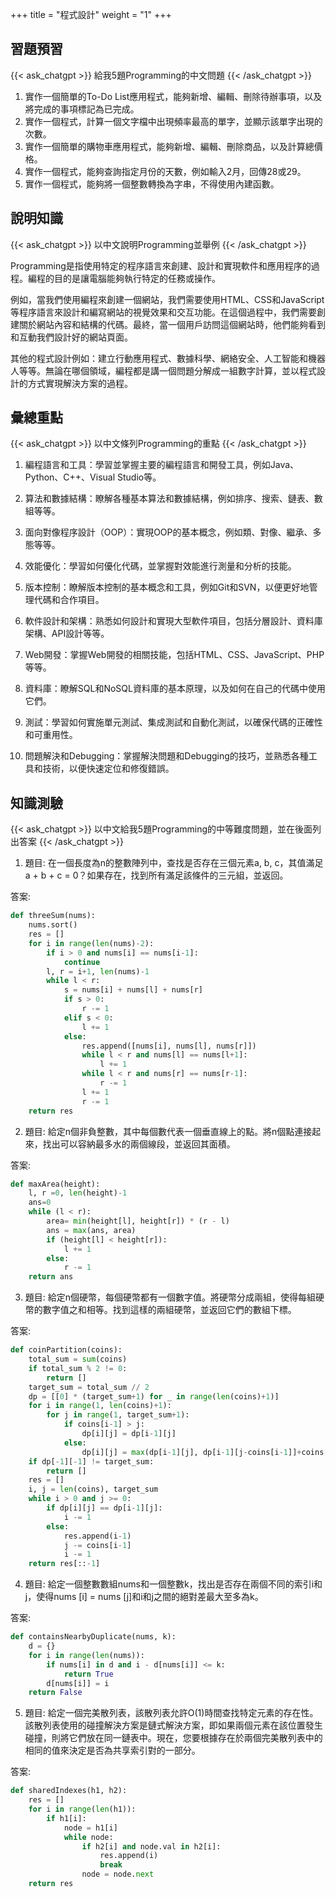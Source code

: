 +++
title = "程式設計"
weight = "1"
+++
## 習題預習
{{< ask_chatgpt >}}
給我5題Programming的中文問題
{{< /ask_chatgpt >}}

1. 實作一個簡單的To-Do List應用程式，能夠新增、編輯、刪除待辦事項，以及將完成的事項標記為已完成。
2. 實作一個程式，計算一個文字檔中出現頻率最高的單字，並顯示該單字出現的次數。
3. 實作一個簡單的購物車應用程式，能夠新增、編輯、刪除商品，以及計算總價格。
4. 實作一個程式，能夠查詢指定月份的天數，例如輸入2月，回傳28或29。
5. 實作一個程式，能夠將一個整數轉換為字串，不得使用內建函數。   

## 說明知識
{{< ask_chatgpt >}}
以中文說明Programming並舉例
{{< /ask_chatgpt >}}

Programming是指使用特定的程序語言來創建、設計和實現軟件和應用程序的過程。編程的目的是讓電腦能夠執行特定的任務或操作。 

例如，當我們使用編程來創建一個網站，我們需要使用HTML、CSS和JavaScript等程序語言來設計和編寫網站的視覺效果和交互功能。在這個過程中，我們需要創建關於網站內容和結構的代碼。最終，當一個用戶訪問這個網站時，他們能夠看到和互動我們設計好的網站頁面。

其他的程式設計例如：建立行動應用程式、數據科學、網絡安全、人工智能和機器人等等。無論在哪個領域，編程都是講一個問題分解成一組數字計算，並以程式設計的方式實現解決方案的過程。   

## 彙總重點
{{< ask_chatgpt >}}
以中文條列Programming的重點
{{< /ask_chatgpt >}}



1. 編程語言和工具：學習並掌握主要的編程語言和開發工具，例如Java、Python、C++、Visual Studio等。

2. 算法和數據結構：瞭解各種基本算法和數據結構，例如排序、搜索、鏈表、數組等等。

3. 面向對像程序設計（OOP）：實現OOP的基本概念，例如類、對像、繼承、多態等等。

4. 效能優化：學習如何優化代碼，並掌握對效能進行測量和分析的技能。

5. 版本控制：瞭解版本控制的基本概念和工具，例如Git和SVN，以便更好地管理代碼和合作項目。

6. 軟件設計和架構：熟悉如何設計和實現大型軟件項目，包括分層設計、資料庫架構、API設計等等。

7. Web開發：掌握Web開發的相關技能，包括HTML、CSS、JavaScript、PHP等等。

8. 資料庫：瞭解SQL和NoSQL資料庫的基本原理，以及如何在自己的代碼中使用它們。

9. 測試：學習如何實施單元測試、集成測試和自動化測試，以確保代碼的正確性和可重用性。

10. 問題解決和Debugging：掌握解決問題和Debugging的技巧，並熟悉各種工具和技術，以便快速定位和修復錯誤。   

## 知識測驗
{{< ask_chatgpt >}}
以中文給我5題Programming的中等難度問題，並在後面列出答案
{{< /ask_chatgpt >}}



1. 題目: 在一個長度為n的整數陣列中，查找是否存在三個元素a, b, c，其值滿足a + b + c = 0？如果存在，找到所有滿足該條件的三元組，並返回。

答案:

```python
def threeSum(nums):
    nums.sort()
    res = []
    for i in range(len(nums)-2):
        if i > 0 and nums[i] == nums[i-1]:
            continue
        l, r = i+1, len(nums)-1
        while l < r:
            s = nums[i] + nums[l] + nums[r]
            if s > 0:
                r -= 1
            elif s < 0:
                l += 1
            else:
                res.append([nums[i], nums[l], nums[r]])
                while l < r and nums[l] == nums[l+1]:
                    l += 1
                while l < r and nums[r] == nums[r-1]:
                    r -= 1
                l += 1
                r -= 1
    return res
```

2. 題目: 給定n個非負整數，其中每個數代表一個垂直線上的點。將n個點連接起來，找出可以容納最多水的兩個線段，並返回其面積。

答案:

```python
def maxArea(height):
    l, r =0, len(height)-1
    ans=0
    while (l < r):
        area= min(height[l], height[r]) * (r - l)
        ans = max(ans, area)
        if (height[l] < height[r]):
            l += 1
        else:
            r -= 1
    return ans
```

3. 題目: 給定n個硬幣，每個硬幣都有一個數字值。將硬幣分成兩組，使得每組硬幣的數字值之和相等。找到這樣的兩組硬幣，並返回它們的數組下標。

答案:

```python
def coinPartition(coins):
    total_sum = sum(coins)
    if total_sum % 2 != 0:
        return []
    target_sum = total_sum // 2
    dp = [[0] * (target_sum+1) for _ in range(len(coins)+1)]
    for i in range(1, len(coins)+1):
        for j in range(1, target_sum+1):
            if coins[i-1] > j:
                dp[i][j] = dp[i-1][j]
            else:
                dp[i][j] = max(dp[i-1][j], dp[i-1][j-coins[i-1]]+coins[i-1])
    if dp[-1][-1] != target_sum:
        return []
    res = []
    i, j = len(coins), target_sum
    while i > 0 and j >= 0:
        if dp[i][j] == dp[i-1][j]:
            i -= 1
        else:
            res.append(i-1)
            j -= coins[i-1]
            i -= 1
    return res[::-1]
```

4. 題目: 給定一個整數數組nums和一個整數k，找出是否存在兩個不同的索引i和j，使得nums [i] = nums [j]和i和j之間的絕對差最大至多為k。

答案:

```python
def containsNearbyDuplicate(nums, k):
    d = {}
    for i in range(len(nums)):
        if nums[i] in d and i - d[nums[i]] <= k:
            return True
        d[nums[i]] = i
    return False
```

5. 題目: 給定一個完美散列表，該散列表允許O(1)時間查找特定元素的存在性。該散列表使用的碰撞解決方案是鏈式解決方案，即如果兩個元素在該位置發生碰撞，則將它們放在同一鏈表中。現在，您要根據存在於兩個完美散列表中的相同的值來決定是否為共享索引對的一部分。

答案:

```python
def sharedIndexes(h1, h2):
    res = []
    for i in range(len(h1)):
        if h1[i]:
            node = h1[i]
            while node:
                if h2[i] and node.val in h2[i]:
                    res.append(i)
                    break
                node = node.next
    return res
```   

